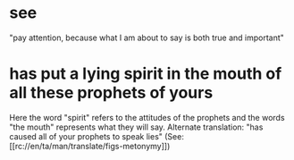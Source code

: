 # see

"pay attention, because what I am about to say is both true and important"

# has put a lying spirit in the mouth of all these prophets of yours

Here the word "spirit" refers to the attitudes of the prophets and the words "the mouth" represents what they will say. Alternate translation: "has caused all of your prophets to speak lies" (See: [[rc://en/ta/man/translate/figs-metonymy]])

